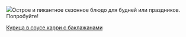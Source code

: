 <!--2025-08-31 17:01:36-->
<div class="yb">
  <div class="rss povarenok"><a href="https://www.povarenok.ru/recipes/show/183036/"><img src="https://www.povarenok.ru/data/cache/2025aug/31/55/3188422_12903-640x480.jpg"></a>Острое и пикантное сезонное блюдо для будней или праздников. Попробуйте! <p class="titl"><a href="https://www.povarenok.ru/recipes/show/183036/">Курица в соусе карри с баклажанами</a></p></div>
</div>
